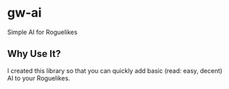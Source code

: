 # gw-ai
Simple AI for Roguelikes

## Why Use It?

I created this library so that you can quickly add basic (read: easy, decent) AI to your Roguelikes.  

